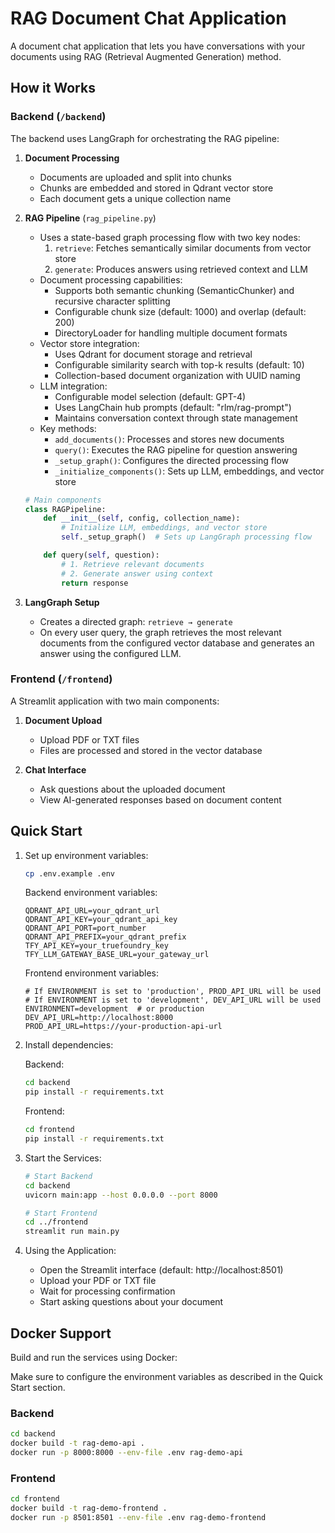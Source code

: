 # RAG Document Chat Application

A document chat application that lets you have conversations with your documents using RAG (Retrieval Augmented Generation) method.

## How it Works

### Backend (`/backend`)

The backend uses LangGraph for orchestrating the RAG pipeline:

1. **Document Processing**
   - Documents are uploaded and split into chunks
   - Chunks are embedded and stored in Qdrant vector store
   - Each document gets a unique collection name

2. **RAG Pipeline** (`rag_pipeline.py`)
   - Uses a state-based graph processing flow with two key nodes:
     1. `retrieve`: Fetches semantically similar documents from vector store
     2. `generate`: Produces answers using retrieved context and LLM
   - Document processing capabilities:
     - Supports both semantic chunking (SemanticChunker) and recursive character splitting
     - Configurable chunk size (default: 1000) and overlap (default: 200)
     - DirectoryLoader for handling multiple document formats
   - Vector store integration:
     - Uses Qdrant for document storage and retrieval
     - Configurable similarity search with top-k results (default: 10)
     - Collection-based document organization with UUID naming
   - LLM integration:
     - Configurable model selection (default: GPT-4)
     - Uses LangChain hub prompts (default: "rlm/rag-prompt")
     - Maintains conversation context through state management
   - Key methods:
     - `add_documents()`: Processes and stores new documents
     - `query()`: Executes the RAG pipeline for question answering
     - `_setup_graph()`: Configures the directed processing flow
     - `_initialize_components()`: Sets up LLM, embeddings, and vector store


   ```python
   # Main components
   class RAGPipeline:
       def __init__(self, config, collection_name):
           # Initialize LLM, embeddings, and vector store
           self._setup_graph()  # Sets up LangGraph processing flow

       def query(self, question):
           # 1. Retrieve relevant documents
           # 2. Generate answer using context
           return response
   ```

3. **LangGraph Setup**
   - Creates a directed graph: `retrieve → generate`
   - On every user query, the graph retrieves the most relevant documents from the configured vector database and generates an answer using the configured LLM.

### Frontend (`/frontend`)

A Streamlit application with two main components:

1. **Document Upload**
   - Upload PDF or TXT files
   - Files are processed and stored in the vector database

2. **Chat Interface**
   - Ask questions about the uploaded document
   - View AI-generated responses based on document content

## Quick Start

1. Set up environment variables:
   ```bash
   cp .env.example .env
   ```

   Backend environment variables:
   ```
   QDRANT_API_URL=your_qdrant_url
   QDRANT_API_KEY=your_qdrant_api_key
   QDRANT_API_PORT=port_number
   QDRANT_API_PREFIX=your_qdrant_prefix
   TFY_API_KEY=your_truefoundry_key
   TFY_LLM_GATEWAY_BASE_URL=your_gateway_url
   ```

   Frontend environment variables:
   ```
   # If ENVIRONMENT is set to 'production', PROD_API_URL will be used
   # If ENVIRONMENT is set to 'development', DEV_API_URL will be used
   ENVIRONMENT=development  # or production
   DEV_API_URL=http://localhost:8000
   PROD_API_URL=https://your-production-api-url
   ```

2. Install dependencies:

   Backend:
   ```bash
   cd backend
   pip install -r requirements.txt
   ```

   Frontend:
   ```bash
   cd frontend
   pip install -r requirements.txt
   ```

3. Start the Services:
   ```bash
   # Start Backend
   cd backend
   uvicorn main:app --host 0.0.0.0 --port 8000

   # Start Frontend
   cd ../frontend
   streamlit run main.py
   ```

4. Using the Application:
   - Open the Streamlit interface (default: http://localhost:8501)
   - Upload your PDF or TXT file
   - Wait for processing confirmation
   - Start asking questions about your document

## Docker Support

Build and run the services using Docker:

Make sure to configure the environment variables as described in the Quick Start section.

### Backend
```bash
cd backend
docker build -t rag-demo-api .
docker run -p 8000:8000 --env-file .env rag-demo-api
```

### Frontend
```bash
cd frontend
docker build -t rag-demo-frontend .
docker run -p 8501:8501 --env-file .env rag-demo-frontend
```
